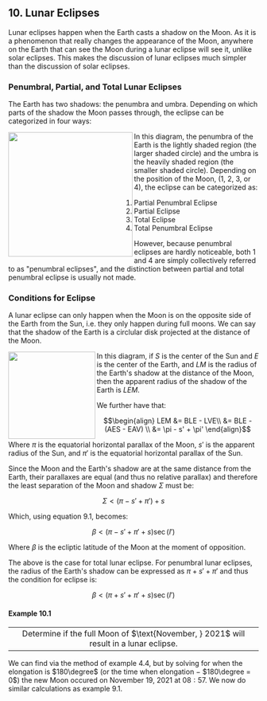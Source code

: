 ## 10. Lunar Eclipses
Lunar eclipses happen when the Earth casts a shadow on the Moon. As it is a phenomenon that really changes the appearance of the Moon, anywhere on the Earth that can see the Moon during a lunar eclipse will see it, unlike solar eclipses. This makes the discussion of lunar eclipses much simpler than the discussion of solar eclipses.

### Penumbral, Partial, and Total Lunar Eclipses
The Earth has two shadows: the penumbra and umbra. Depending on which parts of the shadow the Moon passes through, the eclipse can be categorized in four ways:

<img align="left" src="https://github.com/CitruzSquared/essays/assets/23460281/edf30659-ca55-4ea9-af22-675bb076c4fa" width="250"/> In this diagram, the penumbra of the Earth is the lightly shaded region (the larger shaded circle) and the umbra is the heavily shaded region (the smaller shaded circle). Depending on the position of the Moon, ($1$, $2$, $3$, or $4$), the eclipse can be categorized as:

1. Partial Penumbral Eclipse
2. Partial Eclipse
3. Total Eclipse
4. Total Penumbral Eclipse

However, because penumbral eclipses are hardly noticeable, both $1$ and $4$ are simply collectively referred to as "penumbral eclipses", and the distinction between partial and total penumbral eclipse is usually not made.

### Conditions for Eclipse
A lunar eclipse can only happen when the Moon is on the opposite side of the Earth from the Sun, i.e. they only happen during full moons. We can say that the shadow of the Earth is a circlular disk projected at the distance of the Moon.

<img align="left" src="https://github.com/CitruzSquared/essays/assets/23460281/9424197a-c38e-4198-9931-df3ae6f1a58b" width="175"/> In this diagram, if $S$ is the center of the Sun and $E$ is the center of the Earth, and $LM$ is the radius of the Earth's shadow at the distance of the Moon, then the apparent radius of the shadow of the Earth is $LEM$.

We further have that:
```math
\begin{align}
LEM &= BLE - LVE\\
&= BLE - (AES - EAV) \\
&= \pi - s' + \pi'
\end{align}
```
Where $\pi$ is the equatorial horizontal parallax of the Moon, $s'$ is the apparent radius of the Sun, and $\pi'$ is the equatorial horizontal parallax of the Sun.

Since the Moon and the Earth's shadow are at the same distance from the Earth, their parallaxes are equal (and thus no relative parallax) and therefore the least separation of the Moon and shadow $\Sigma$ must be:
```math
\Sigma < (\pi - s' + \pi') + s
```
Which, using equation $9.1$, becomes:
```math
\beta < (\pi - s' + \pi' + s)\sec(I') \tag{10.1}
```
Where $\beta$ is the ecliptic latitude of the Moon at the moment of opposition.

The above is the case for total lunar eclipse. For penumbral lunar eclipses, the radius of the Earth's shadow can be expressed as $\pi + s' + \pi'$ and thus the condition for eclipse is:
```math
\beta < (\pi + s' + \pi' + s)\sec(I') \tag{10.2}
```

#### Example 10.1
<div align="center">
<table>
<tbody>
<td align="center">
<img width="2000" height="0"><br>
Determine if the full Moon of $\text{November, } 2021$ will result in a lunar eclipse.
<img width="2000" height="0">
</td>
</tbody>
</table>
</div>

We can find via the method of example $4.4$, but by solving for when the elongation is $180\degree$ (or the time when elongation $-$ $180\degree = 0$) the new Moon occured on $\text{November 19, } 2021$ at $08:57$. We now do similar calculations as example $9.1$.
